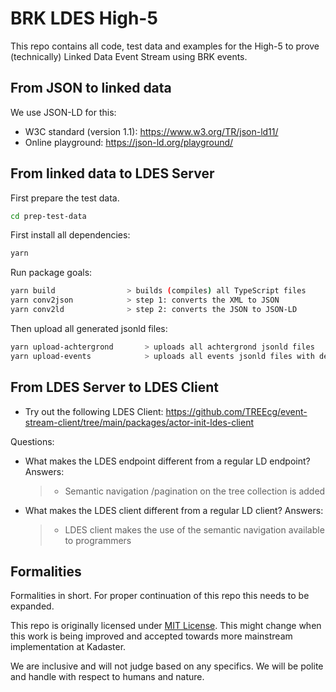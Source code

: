 # BRK LDES High-5

This repo contains all code, test data and examples for the High-5 to prove (technically) Linked Data Event Stream using BRK events.

## From JSON to linked data

We use JSON-LD for this:
- W3C standard (version 1.1): https://www.w3.org/TR/json-ld11/
- Online playground: https://json-ld.org/playground/

## From linked data to LDES Server

First prepare the test data.

```bash
cd prep-test-data
```

First install all dependencies:

```bash
yarn
```

Run package goals:

```bash
yarn build                > builds (compiles) all TypeScript files
yarn conv2json            > step 1: converts the XML to JSON
yarn conv2ld              > step 2: converts the JSON to JSON-LD
```

Then upload all generated jsonld files:

```bash
yarn upload-achtergrond       > uploads all achtergrond jsonld files
yarn upload-events            > uploads all events jsonld files with delays to simulate production
```

## From LDES Server to LDES Client

- Try out the following LDES Client:
  https://github.com/TREEcg/event-stream-client/tree/main/packages/actor-init-ldes-client

Questions:
- What makes the LDES endpoint different from a regular LD endpoint?
  Answers:
  > - Semantic navigation /pagination on the tree collection is added
- What makes the LDES client different from a regular LD client?
  Answers:
  > - LDES client makes the use of the semantic navigation available to programmers

## Formalities

Formalities in short. For proper continuation of this repo this needs to be expanded.

This repo is originally licensed under [MIT License](LICENSE.md).
This might change when this work is being improved and accepted towards more mainstream implementation at Kadaster.

We are inclusive and will not judge based on any specifics.
We will be polite and handle with respect to humans and nature.
